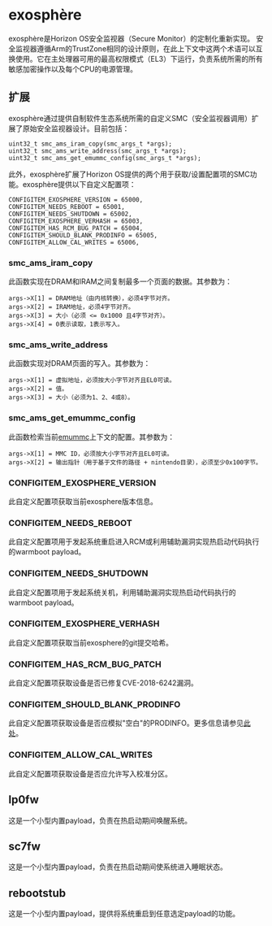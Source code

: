 # exosphère
exosphère是Horizon OS安全监视器（Secure Monitor）的定制化重新实现。
安全监视器遵循Arm的TrustZone相同的设计原则，在此上下文中这两个术语可以互换使用。它在主处理器可用的最高权限模式（EL3）下运行，负责系统所需的所有敏感加密操作以及每个CPU的电源管理。

## 扩展
exosphère通过提供自制软件生态系统所需的自定义SMC（安全监视器调用）扩展了原始安全监视器设计。目前包括：
```
uint32_t smc_ams_iram_copy(smc_args_t *args);
uint32_t smc_ams_write_address(smc_args_t *args);
uint32_t smc_ams_get_emummc_config(smc_args_t *args);
```

此外，exosphère扩展了Horizon OS提供的两个用于获取/设置配置项的SMC功能。exosphère提供以下自定义配置项：
```
CONFIGITEM_EXOSPHERE_VERSION = 65000,
CONFIGITEM_NEEDS_REBOOT = 65001,
CONFIGITEM_NEEDS_SHUTDOWN = 65002,
CONFIGITEM_EXOSPHERE_VERHASH = 65003,
CONFIGITEM_HAS_RCM_BUG_PATCH = 65004,
CONFIGITEM_SHOULD_BLANK_PRODINFO = 65005,
CONFIGITEM_ALLOW_CAL_WRITES = 65006,
```

### smc_ams_iram_copy
此函数实现在DRAM和IRAM之间复制最多一个页面的数据。其参数为：
```
args->X[1] = DRAM地址（由内核转换），必须4字节对齐。
args->X[2] = IRAM地址，必须4字节对齐。
args->X[3] = 大小（必须 <= 0x1000 且4字节对齐）。
args->X[4] = 0表示读取，1表示写入。
```

### smc_ams_write_address
此函数实现对DRAM页面的写入。其参数为：
```
args->X[1] = 虚拟地址，必须按大小字节对齐且EL0可读。
args->X[2] = 值。
args->X[3] = 大小（必须为1、2、4或8）。
```

### smc_ams_get_emummc_config
此函数检索当前[emummc](emummc.md)上下文的配置。其参数为：
```
args->X[1] = MMC ID，必须按大小字节对齐且EL0可读。
args->X[2] = 输出指针（用于基于文件的路径 + nintendo目录），必须至少0x100字节。
```

### CONFIGITEM_EXOSPHERE_VERSION
此自定义配置项获取当前exosphere版本信息。

### CONFIGITEM_NEEDS_REBOOT
此自定义配置项用于发起系统重启进入RCM或利用辅助漏洞实现热启动代码执行的warmboot payload。

### CONFIGITEM_NEEDS_SHUTDOWN
此自定义配置项用于发起系统关机，利用辅助漏洞实现热启动代码执行的warmboot payload。

### CONFIGITEM_EXOSPHERE_VERHASH
此自定义配置项获取当前exosphere的git提交哈希。

### CONFIGITEM_HAS_RCM_BUG_PATCH
此自定义配置项获取设备是否已修复CVE-2018-6242漏洞。

### CONFIGITEM_SHOULD_BLANK_PRODINFO
此自定义配置项获取设备是否应模拟"空白"的PRODINFO。更多信息请参见[此处](../features/configurations.md)。

### CONFIGITEM_ALLOW_CAL_WRITES
此自定义配置项获取设备是否应允许写入校准分区。

## lp0fw
这是一个小型内置payload，负责在热启动期间唤醒系统。

## sc7fw
这是一个小型内置payload，负责在热启动期间使系统进入睡眠状态。

## rebootstub
这是一个小型内置payload，提供将系统重启到任意选定payload的功能。
